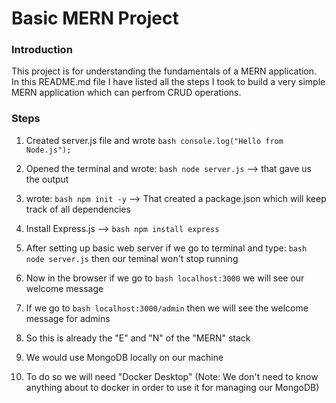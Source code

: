 # Basic MERN Project

### Introduction
This project is for understanding the fundamentals of a MERN application. In this README.md file I have listed all the steps I took to build a very simple MERN application which can perfrom CRUD operations.

### Steps

1. Created server.js file and wrote ```bash console.log("Hello from Node.js");```
2. Opened the terminal and wrote: ```bash node server.js``` --> that gave us the output

3. wrote: ```bash npm init -y``` --> That created a package.json which will keep track of all dependencies
4. Install Express.js --> ```bash npm install express```

5. After setting up basic web server if we go to terminal and type: ```bash node server.js``` then our teminal won't stop running
6. Now in the browser if we go to ```bash localhost:3000``` we will see our welcome message
7. If we go to ```bash localhost:3000/admin``` then we will see the welcome message for admins
8. So this is already the "E" and "N" of the "MERN" stack

9. We would use MongoDB locally on our machine
10. To do so we will need "Docker Desktop" (Note: We don't need to know anything about to docker in order to use it for managing our MongoDB)
